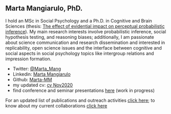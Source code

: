 ## Marta Mangiarulo, PhD.

I hold an MSc in Social Psychology and a Ph.D. in Cognitive and Brain Sciences (thesis: [The effect of evidential impact on perceptual probabilistic inference](https://core.ac.uk/download/pdf/196255311.pdf)).
My main research interests involve probabilistic inference, social hypothesis testing, and reasoning biases; additionally, I am passionate about science communication and research dissemination and interested in replicability, open science issues and the interface between cognitive and social aspects in social psychology topics like intergroup relations and impression formation.

- Twitter: [@Marta_Mang](https://twitter.com/Marta_Mang)
- Linkedin: [Marta Mangiarulo](https://www.linkedin.com/in/martamangiarulo/)
- Github: [Marta-MM](https://github.com/Marta-MM)
- my updated cv: [cv Nov2020](https://drive.google.com/file/d/1uPOlqX140c9ZjZkhjpGEgFzs7ZYj_fX5/view?usp=sharing)
- find conference and seminar presentations [here](https://drive.google.com/drive/folders/1v1Dgm0gyAvfwGOgoejvUD270C1PXZYej?usp=sharing) (work in progress)

For an updated list of publications and outreach activities [click here](about/publications_outreach.md); to know about my current collaborations [click here](about/collaborations.md)
